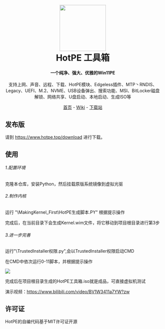 <h1 align="center">
  <br>
<img src="https://www.hotpe.top/wp-content/uploads/2022/04/logo.ico" width="150"/>
  <br>
  HotPE 工具箱
  <br>
</h1>

<h4 align="center">一个纯净、强大、优雅的Win11PE</h4>

<p align="center">支持上网、声音、远程、下载、HotPE模块、Edgeless插件、MTP丶RNDIS、Legacy、UEFI、M.2、NVME、USB设备弹出、搜索功能、MSI、BitLocker磁盘解锁、网络共享、U盘启动、本地启动、生成ISO等</p>

<p align="center">
  <a href="https://www.hotpe.top">首页</a> -
  <a href="https://wiki.hotpe.top">Wiki</a> -
  <a href="https://down.hotpe.top">下载站</a> 
</p>

## 发布版

请到 https://www.hotpe.top/download 进行下载。

## 使用

###### 1.配置环境

克隆本仓库，安装Python，然后挂载原版系统镜像到虚拟光驱

###### 2.制作内核

运行 "\MakingKernel_First\HotPE生成脚本.PY"  根据提示操作

完成后，在当前目录下会生成Kernel.wim文件，将它移动到项目根目录进行第3步

###### 3.进一步完善

运行"\TrustedInstaller权限.py",会以TrustedInstaller权限启动CMD

在CMD中依次运行0-11脚本，并根据提示操作


![](https://stlcdn.letsdown.cn/gh/VirtualHotBar/pic/picture/img/202207031453096.png)

完成后在项目根目录生成的HotPE工具箱.iso就是成品，可直接虚拟机测试

演示视频：https://www.bilibili.com/video/BV1W3411a7YW?zw



## 许可证

HotPE的自编代码基于MIT许可证开源
